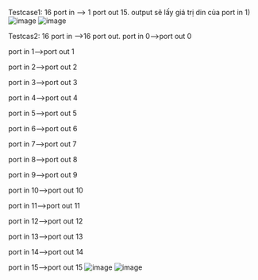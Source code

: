 Testcase1: 16 port in --> 1 port out 15. output sẽ lấy giá trị din của port in 1)
![image](https://github.com/user-attachments/assets/32c4c973-7a40-4d04-a7e8-4f4e1ab159c6)
![image](https://github.com/user-attachments/assets/b9fd3294-26d7-4f3d-876c-eba81ddc3f5b)

Testcas2: 16 port in -->16 port out.
port in 0-->port out 0

port in 1-->port out 1

port in 2-->port out 2

port in 3-->port out 3

port in 4-->port out 4

port in 5-->port out 5

port in 6-->port out 6

port in 7-->port out 7

port in 8-->port out 8

port in 9-->port out 9

port in 10-->port out 10

port in 11-->port out 11

port in 12-->port out 12

port in 13-->port out 13

port in 14-->port out 14

port in 15-->port out 15
![image](https://github.com/user-attachments/assets/45c0023f-f336-49db-860e-5c6ce428114c)
![image](https://github.com/user-attachments/assets/341ad11b-282b-49d5-842d-8ff1bcd5b683)

